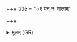 +++
title = "०९ यन् नः शालाम्"

+++
<details><summary>मूलम् (GR)</summary>

यन् नः शालां विश्वभोगाम् इमां ददुर्  
गृहं वा योक्त्रं सह कृत्त्योत ।  
यद् वा हर उपनाहेन देवा +++(read vāhara (sandhi for vā āhare)?)+++  
अग्निष् टद् धोता सुहुतं कृणोतु ॥
</details>